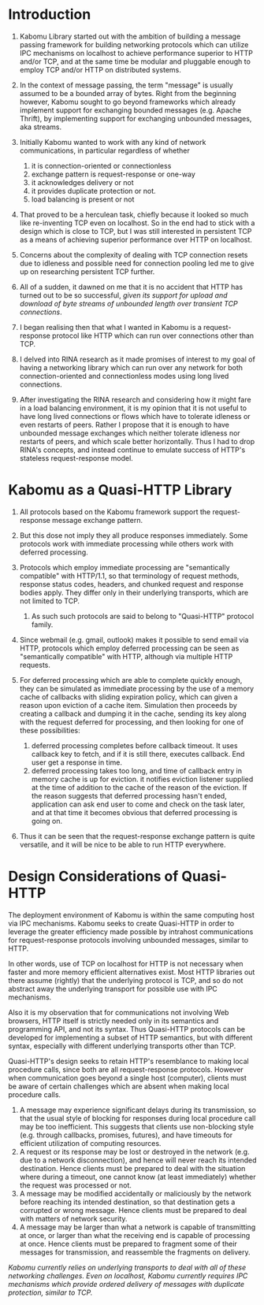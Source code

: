 # Introduction

1. Kabomu Library started out with the ambition of building a message passing framework for building networking protocols which can utilize IPC mechanisms on localhost to achieve performance superior to HTTP and/or TCP, and at the same time be modular and pluggable enough to employ TCP and/or HTTP on distributed systems.
2. In the context of message passing, the term "message" is usually assumed to be a bounded array of bytes. Right from the beginning however, Kabomu sought to go beyond frameworks which already implement support for exchanging bounded messages (e.g. Apache Thrift), by implementing support for exchanging unbounded messages, aka streams.
3. Initially Kabomu wanted to work with any kind of network communications, in particular regardless of whether

   1. it is connection-oriented or connectionless
   2. exchange pattern is request-response or one-way
   1. it acknowledges delivery or not
   2. it provides duplicate protection or not.
   1. load balancing is present or not

4. That proved to be a herculean task, chiefly because it looked so much like re-inventing TCP even on localhost. So in the end had to stick with a design which is close to TCP, but I was still interested in persistent TCP as a means of achieving superior performance over HTTP on localhost.
5. Concerns about the complexity of dealing with TCP connection resets due to idleness and possible need for connection pooling led me to give up on researching persistent TCP further.
6. All of a sudden, it dawned on me that it is no accident that HTTP has turned out to be so successful, *given its support for upload and download of byte streams of unbounded length over transient TCP connections*.
7. I began realising then that what I wanted in Kabomu is a request-response protocol like HTTP which can run over connections other than TCP.
8. I delved into RINA research as it made promises of interest to my goal of having a networking library which can run over any network for both connection-oriented and connectionless modes using long lived connections.
9. After investigating the RINA research and considering how it might fare in a load balancing environment, it is my opinion that it is not useful to have long lived connections or flows which have to tolerate idleness or even restarts of peers. Rather I propose that it is enough to have unbounded message exchanges which neither tolerate idleness nor restarts of peers, and which scale better horizontally. Thus I had to drop RINA's concepts, and instead continue to emulate success of HTTP's stateless request-response model.

# Kabomu as a Quasi-HTTP Library

1. All protocols based on the Kabomu framework support the request-response message exchange pattern.
2. But this dose not imply they all produce responses immediately. Some protocols work with immediate processing while others work with deferred processing.
3. Protocols which employ immediate processing are "semantically compatible" with HTTP/1.1, so that terminology of request methods, response status codes, headers, and chunked request and response bodies apply. They differ only in their underlying transports, which are not limited to TCP.
   1. As such such protocols are said to belong to "Quasi-HTTP" protocol family.
6.  Since webmail (e.g. gmail, outlook) makes it possible to send email via HTTP, protocols which employ deferred processing can be seen as "semantically compatible" with HTTP, although via multiple HTTP requests.
8. For deferred processing which are able to complete quickly enough, they can be simulated as immediate processing by the use of a memory cache of callbacks with sliding expiration policy, which can given a reason upon eviction of a cache item. Simulation then proceeds by creating a callback and dumping it in the cache, sending its key along with the request deferred for processing, and then looking for one of these possibilities:

   1. deferred processing completes before callback timeout. It uses callback key to fetch, and if it is still there, executes callback. End user get a response in time.
   2. deferred processing takes too long, and time of callback entry in memory cache is up for eviction. it notifies eviction listener supplied at the time of addition to the cache of the reason of the eviction. If the reason suggests that deferred processing hasn't ended, application can ask end user to come and check on the task later, and at that time it becomes obvious that deferred processing is going on.

9. Thus it can be seen that the request-response exchange pattern is quite versatile, and it will be nice to be able to run HTTP everywhere.

# Design Considerations of Quasi-HTTP

The deployment environment of Kabomu is within the same computing host via IPC mechanisms. Kabomu seeks to create Quasi-HTTP in order to leverage the greater efficiency made possible by intrahost communications for request-response protocols involving unbounded messages, similar to HTTP. 

In other words, use of TCP on localhost for HTTP is not necessary when faster and more memory efficient alternatives exist. Most HTTP libraries out there assume (rightly) that the underlying protocol is TCP, and so do not abstract away the underlying transport for possible use with IPC mechanisms.

Also it is my observation that for communications not involving Web browsers, HTTP itself is strictly needed only in its semantics and programming API, and not its syntax. Thus Quasi-HTTP protocols can be developed for implementing a subset of HTTP semantics, but with different syntax, especially with different underlying transports other than TCP.

Quasi-HTTP's design seeks to retain HTTP's resemblance to making local procedure calls, since both are all request-response protocols. However when communication goes beyond a single host (computer), clients must be aware of certain challenges which are absent when making local procedure calls.

1. A message may experience significant delays during its transmission, so that the usual style of blocking for responses during local procedure call may be too inefficient. This suggests that clients use non-blocking style (e.g. through callbacks, promises, futures), and have timeouts for efficient utilization of computing resources.
2. A request or its response may be lost or destroyed in the network (e.g. due to a network disconnection), and hence will never reach its intended destination. Hence clients must be prepared to deal with the situation where during a timeout, one cannot know (at least immediately) whether the request was processed or not.
3. A message may be modified accidentally or maliciously by the network before reaching its intended destination, so that destination gets a corrupted or wrong message. Hence clients must be prepared to deal with matters of network security.
3. A message may be larger than what a network is capable of transmitting at once, or larger than what the receiving end is capable of processing at once. Hence clients must be prepared to fragment some of their messages for transmission, and reassemble the fragments on delivery.

*Kabomu currently relies on underlying transports to deal with all of these networking challenges. Even on localhost, Kabomu currently requires IPC mechanisms which provide ordered delivery of messages with duplicate protection, similar to TCP.*